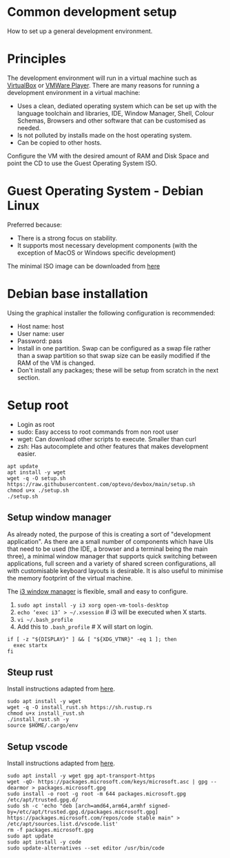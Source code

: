 # Common development setup
How to set up a general development environment.

# Principles
The development environment will run in a virtual machine such as [VirtualBox](https://www.virtualbox.org/) or [VMWare Player](https://www.vmware.com/au/products/workstation-player.html). There are many reasons for running a development environment in a virtual machine:
- Uses a clean, dediated operating system which can be set up with the language toolchain and libraries, IDE, Window Manager, Shell, Colour Schemas, Browsers and other software that can be customised as needed.
- Is not polluted by installs made on the host operating system.
- Can be copied to other hosts.

Configure the VM with the desired amount of RAM and Disk Space and point the CD to use the Guest Operating System ISO.

# Guest Operating System - Debian Linux
Preferred because:
- There is a strong focus on stability.
- It supports most necessary development components (with the exception of MacOS or Windows specific development)

The minimal ISO image can be downloaded from [here](https://www.debian.org/CD/netinst/)

# Debian base installation
Using the graphical installer the following configuration is recommended:
- Host name: host
- User name: user
- Password: pass
- Install in one partition. Swap can be configured as a swap file rather than a swap partition so that swap size can be easily modified if the RAM of the VM is changed.
- Don't install any packages; these will be setup from scratch in the next section.

# Setup root
- Login as root
- sudo: Easy access to root commands from non root user
- wget: Can download other scripts to execute. Smaller than curl
- zsh: Has autocomplete and other features that makes development easier.
```
apt update
apt install -y wget
wget -q -O setup.sh https://raw.githubusercontent.com/optevo/devbox/main/setup.sh
chmod u+x ./setup.sh
./setup.sh

```

## Setup window manager
As already noted, the purpose of this is creating a sort of "development application". As there are a small number of components which have UIs that need to be used (the IDE, a browser and a terminal being the main three), a minimal window manager that supports quick switching between applications, full screen and a variety of shared screen configurations, all with customisable keyboard layouts is desirable. It is also useful to minimise the memory footprint of the virtual machine.

The [i3 window manager](https://i3wm.org/) is flexible, small and easy to configure.
1. `sudo apt install -y i3 xorg open-vm-tools-desktop`
2. `echo ‘exec i3’ > ~/.xsession` # i3 will be executed when X starts.
3. `vi ~/.bash_profile`
4. Add this to `.bash_profile` # X will start on login.
```
if [ -z "${DISPLAY}" ] && [ "${XDG_VTNR}" -eq 1 ]; then
  exec startx
fi
```

## Steup rust
Install instructions adapted from [here](https://www.rust-lang.org/tools/install).
```
sudo apt install -y wget
wget -q -O install_rust.sh https://sh.rustup.rs
chmod u+x install_rust.sh
./install_rust.sh -y
source $HOME/.cargo/env
```

## Setup vscode
Install instructions adapted from [here](https://code.visualstudio.com/docs/setup/linux).
```
sudo apt install -y wget gpg apt-transport-https
wget -qO- https://packages.microsoft.com/keys/microsoft.asc | gpg --dearmor > packages.microsoft.gpg
sudo install -o root -g root -m 644 packages.microsoft.gpg /etc/apt/trusted.gpg.d/
sudo sh -c 'echo "deb [arch=amd64,arm64,armhf signed-by=/etc/apt/trusted.gpg.d/packages.microsoft.gpg] https://packages.microsoft.com/repos/code stable main" > /etc/apt/sources.list.d/vscode.list'
rm -f packages.microsoft.gpg
sudo apt update
sudo apt install -y code
sudo update-alternatives --set editor /usr/bin/code
```

